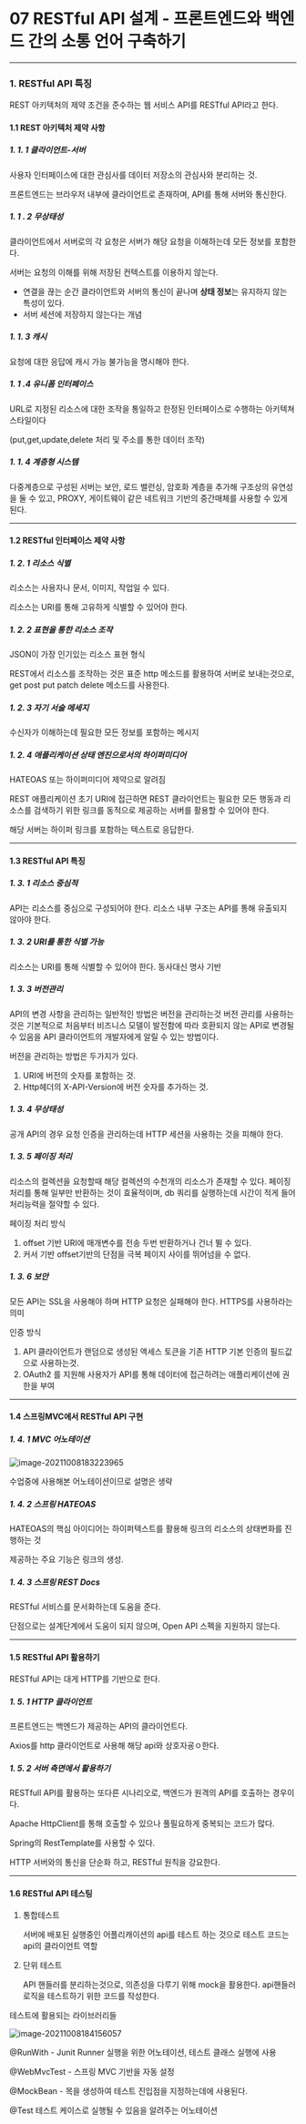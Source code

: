 # 07 RESTful API 설계 - 프론트엔드와 백엔드 간의 소통 언어 구축하기

---

### 1. RESTful API 특징

REST 아키텍처의 제약 조건을 준수하는 웹 서비스 API를 RESTful API라고 한다.

#### 1.1 REST 아키텍처 제약 사항

##### 1. 1. 1 클라이언트-서버

사용자 인터페이스에 대한 관심사를 데이터 저장소의 관심사와 분리하는 것.

프론트엔드는 브라우저 내부에 클라이언트로 존재하며, API를 통해 서버와 통신한다.



#####  1. 1 . 2 무상태성

클라이언트에서 서버로의 각 요청은 서버가 해당 요청을 이해하는데 모든 정보를 포함한다.

서버는 요청의 이해를 위해 저장된 컨텍스트를 이용하지 않는다.

- 연결을 끊는 순간 클라이언트와 서버의 통신이 끝나며 **상태 정보**는 유지하지 않는 특성이 있다.
- 서버 세션에 저장하지 않는다는 개념



##### 1. 1. 3 캐시

요청에 대한 응답에 캐시 가능 불가능을 명시해야 한다.



##### 1. 1 .4 유니폼 인터페이스

URL로 지정된 리소스에 대한 조작을 통일하고 한정된 인터페이스로 수행하는 아키텍쳐 스타일이다

(put,get,update,delete 처리 및 주소를 통한 데이터 조작)



##### 1. 1. 4 계층형 시스템

다중계층으로 구성된 서버는 보안, 로드 밸런싱, 암호화 계층을 추가해 구조상의 유연성을 둘 수 있고, PROXY, 게이트웨이 같은 네트워크 기반의 중간매체를 사용할 수 있게 된다.

---

#### 1.2 RESTful 인터페이스 제약 사항

##### 1. 2. 1 리소스 식별

리소스는  사용자나 문서, 이미지, 작업일 수 있다.

리소스는 URI를 통해 고유하게 식별할 수 있어야 한다.



##### 1. 2. 2 표현을 통한 리소스 조작

JSON이 가장 인기있는 리소스 표현 형식

REST에서 리소스를 조작하는 것은 표준 http 메소드를 활용하여 서버로 보내는것으로, get post put patch delete 메소드를 사용한다.


##### 1. 2. 3 자기 서술 메세지
수신자가 이해하는데 필요한 모든 정보를 포함하는 메시지


##### 1. 2. 4 애플리케이션 상태 엔진으로서의 하이퍼미디어
HATEOAS 또는 하이퍼미디어 제약으로 알려짐

REST 애플리케이션 초기 URI에 접근하면 REST 클라이언트는 필요한 모든 행동과 리소스를 검색하기 위한 링크를 동적으로 제공하는 서버를 활용할 수 있어야 한다.

해당 서버는 하이퍼 링크를 포함하는 텍스트로 응답한다.

---

#### 1.3 RESTful API 특징

##### 1. 3. 1 리소스 중심적
API는 리소스를 중심으로 구성되어야 한다.
리소스 내부 구조는 API를 통해 유출되지 않아야 한다.

##### 1. 3. 2 URI를 통한 식별 가능
리소스는 URI를 통해 식별할 수 있어야 한다.
동사대신 명사 기반

##### 1. 3. 3 버전관리
API의 변경 사항을 관리하는 일반적인 방법은 버전을 관리하는것
버전 관리를 사용하는 것은 기본적으로 처음부터 비즈니스 모델이 발전함에 따라 호환되지 않는 API로 변경될 수 있음을 API 클라이언트의 개발자에게 알릴 수 있는 방법이다.

버전을 관리하는 방법은 두가지가 있다.
1. URI에 버전의 숫자를 포함하는 것.
2. Http헤더의 X-API-Version에 버전 숫자를 추가하는 것.

##### 1. 3. 4 무상태성
공개 API의 경우 요청 인증을 관리하는데 HTTP 세션을 사용하는 것을 피해야 한다.

##### 1. 3. 5 페이징 처리
리소스의 컬렉션을 요청할때 해당 컬렉션의 수천개의 리소스가 존재할 수 있다.
페이징 처리를 통해 일부만 반환하는 것이 효율적이며, db 쿼리를 실행하는데 시간이 적게 들어 처리능력을 절약할 수 있다.

페이징 처리 방식
1. offset 기반
	URI에 매개변수를 전송
	두번 반환하거나 건너 뛸 수 있다.
2. 커서 기반
	offset기반의 단점을 극복
	페이지 사이를 뛰어넘을 수 없다.
	
##### 1. 3. 6 보안
모든 API는 SSL을 사용해야 하며 HTTP 요청은 실패해야 한다.
HTTPS를 사용하라는 의미

인증 방식
1. API 클라이언트가 랜덤으로 생성된 액세스 토큰을 기존 HTTP 기본 인증의 필드값으로 사용하는것.
2. OAuth2 를 지원해 사용자가 API를 통해 데이터에 접근하려는 애플리케이션에 권한을 부여

---

#### 1.4 스프링MVC에서 RESTful API 구현

##### 1. 4. 1 MVC 어노테이션

![image-20211008183223965](C:\Users\박수오\AppData\Roaming\Typora\typora-user-images\image-20211008183223965.png)

수업중에 사용해본 어노테이션이므로 설명은 생략



##### 1. 4. 2 스프링 HATEOAS

HATEOAS의 핵심 아이디어는 하이퍼텍스트를 활용해 링크의 리소스의 상태변화를 진행하는 것

제공하는 주요  기능은 링크의 생성.



##### 1. 4. 3 스프링 REST Docs

RESTful 서비스를 문서화하는데 도움을 준다.

단점으로는 설계단계에서 도움이 되지 않으며, Open API 스펙을 지원하지 않는다.

---

#### 1.5 RESTful API 활용하기

RESTful API는 대게 HTTP를 기반으로 한다.



##### 1. 5. 1 HTTP 클라이언트

프론트엔드는 백엔드가 제공하는 API의 클라이언트다.

Axios를 http 클라이언트로 사용해 해당 api와 상호자굥ㅇ한다.



##### 1. 5. 2 서버 측면에서 활용하기

RESTfull API를 활용하는 또다른 시나리오로, 백엔드가 원격의 API를 호출하는 경우이다.

Apache HttpClient를 통해 호출할 수 있으나 풀필요하게 중복되는 코드가 많다.

Spring의 RestTemplate를 사용할 수 있다.

HTTP 서버와의 통신을 단순화 하고, RESTful 원칙을 강요한다.

---

#### 1.6 RESTful API 테스팅

1. 통합테스트

   서버에 배포된 실행중인 어플리캐이션의 api를 테스트 하는 것으로 테스트 코드는 api의 클라이언트 역할

2. 단위 테스트

   API 핸들러를 분리하는것으로, 의존성을 다루기 위해 mock을 활용한다. api핸들러 로직을 테스트하기 위한 코드를 작성한다.

테스트에 활용되는 라이브러리들

![image-20211008184156057](C:\Users\박수오\AppData\Roaming\Typora\typora-user-images\image-20211008184156057.png)



@RunWith - Junit Runner 실행을 위한 어노테이션, 테스트 클래스 실행에 사용

@WebMvcTest - 스프링 MVC 기반을 자동 설정

@MockBean - 목을 생성하여 테스트 진입점을 지정하는데에 사용된다.

@Test 테스트 케이스로 실행될 수 있음을 알려주는 어노테이션




